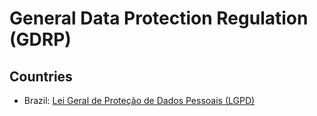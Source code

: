 # General Data Protection Regulation (GDRP)

<!--
https://www.google.com/search?client=firefox-b-d&q=gdpr+vs+lgpd
https://www.linkedin.com/learning/paths/understand-gdpr-and-data-privacy

https://www.youtube.com/watch?v=4BZqzs2AD9s

https://app.pluralsight.com/library/courses/gdpr-big-picture/table-of-contents
https://app.pluralsight.com/library/courses/state-of-gdpr/table-of-contents
https://app.pluralsight.com/library/courses/gdpr-executive-briefing/table-of-contents
-->

## Countries

- Brazil: [Lei Geral de Proteção de Dados Pessoais (LGPD)](https://en.wikipedia.org/wiki/General_Personal_Data_Protection_Law)
